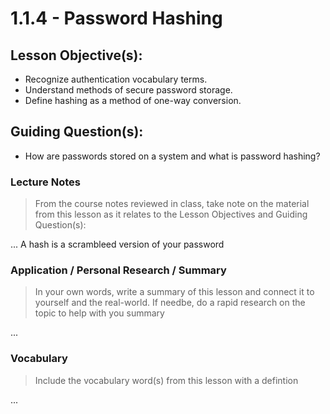 # 1.1.4 - Password Hashing

## Lesson Objective(s):
- Recognize authentication vocabulary terms.
- Understand methods of secure password storage.
- Define hashing as a method of one-way conversion.

## Guiding Question(s):
- How are passwords stored on a system and what is password hashing?

### Lecture Notes
> From the course notes reviewed in class, take note on the material from this lesson as it relates to the Lesson Objectives and Guiding Question(s):

... A hash is a scrambleed version of your password

### Application / Personal Research / Summary
> In your own words, write a summary of this lesson and connect it to yourself and the real-world. If needbe, do a rapid research on the topic to help with you summary

...

### Vocabulary
> Include the vocabulary word(s) from this lesson with a defintion

...
